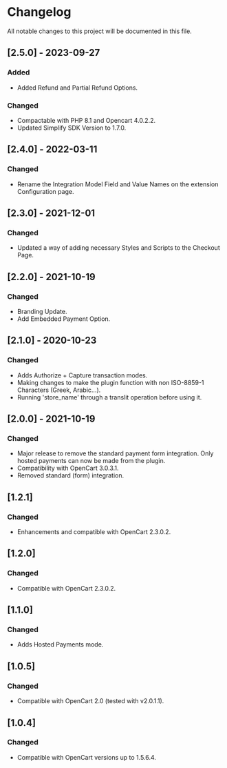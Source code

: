 # Changelog
All notable changes to this project will be documented in this file.

## [2.5.0] - 2023-09-27

### Added
- Added Refund and Partial Refund Options.

### Changed
- Compactable with PHP 8.1 and Opencart 4.0.2.2.
- Updated Simplify SDK Version to 1.7.0.

## [2.4.0] - 2022-03-11
### Changed
- Rename the Integration Model Field and Value Names on the extension Configuration page.

## [2.3.0] - 2021-12-01
### Changed
- Updated a way of adding necessary Styles and Scripts to the Checkout Page.

## [2.2.0] - 2021-10-19
### Changed
- Branding Update.
- Add Embedded Payment Option.

## [2.1.0] - 2020-10-23
### Changed
- Adds Authorize + Capture transaction modes.
- Making changes to make the plugin function with non ISO-8859-1 Characters (Greek, Arabic...).
- Running 'store_name' through a translit operation before using it.

## [2.0.0] - 2021-10-19
### Changed
- Major release to remove the standard payment form integration. Only hosted payments can now be made from the plugin.
- Compatibility with OpenCart 3.0.3.1.
- Removed standard (form) integration.

## [1.2.1] 
### Changed
- Enhancements and compatible with OpenCart 2.3.0.2.

## [1.2.0]
### Changed
- Compatible with OpenCart 2.3.0.2.

## [1.1.0]
### Changed
- Adds Hosted Payments mode.

## [1.0.5]
### Changed
- Compatible with OpenCart 2.0 (tested with v2.0.1.1).

## [1.0.4]
### Changed
- Compatible with OpenCart versions up to 1.5.6.4.

